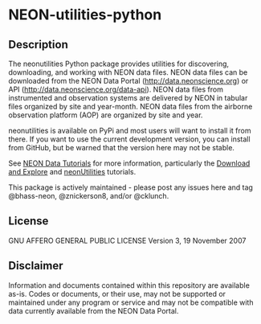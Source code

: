 NEON-utilities-python
================

<!-- ****** Description ****** -->
Description
-----

The neonutilities Python package provides utilities for discovering, downloading, and working with NEON data files. NEON data files can be downloaded from the NEON Data Portal (http://data.neonscience.org) or API (http://data.neonscience.org/data-api). NEON data files from instrumented and observation systems are delivered by NEON in tabular files organized by site and year-month. NEON data files from the airborne observation platform (AOP) are organized by site and year.

neonutilities is available on PyPi and most users will want to install it from there. If you want to use the current development version, you can install from GitHub, but be warned that the version here may not be stable.

See [NEON Data Tutorials](https://www.neonscience.org/resources/learning-hub/tutorials) for more information, particularly the [Download and Explore](https://www.neonscience.org/resources/learning-hub/tutorials/download-explore-neon-data) and [neonUtilities](https://www.neonscience.org/resources/learning-hub/tutorials/neondatastackr) tutorials.

This package is actively maintained - please post any issues here and tag @bhass-neon, @znickerson8, and/or @cklunch.


License
---

GNU AFFERO GENERAL PUBLIC LICENSE Version 3, 19 November 2007

Disclaimer
---

Information and documents contained within this repository are available as-is. Codes or documents, or their use, may not be supported or maintained under any program or service and may not be compatible with data currently available from the NEON Data Portal.

